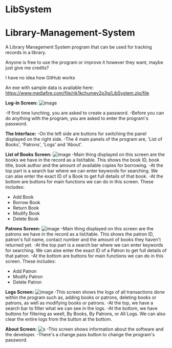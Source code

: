 # LibSystem
# Library-Management-System
A Library Management System program that can be used for tracking records in a library.

Anyone is free to use the program or improve it however they want, maybe just give me credits?

I have no idea how GitHub works

An exe with sample data is available here:
https://www.mediafire.com/file/rik1kchumey2p3g/LibSystem.zip/file

**Log-In Screen:**
![image](https://user-images.githubusercontent.com/93169758/139810422-570be973-d610-411f-883b-8d429a8f7403.png)

-If first time lunching, you are asked to create a password.
-Before you can do anything with the program, you are asked to enter the program's password.

**The Interface:**
-On the left side are buttons for switching the panel displayed on the right side.
-The 4 main panels of the program are, 'List of Books', 'Patrons', 'Logs' and 'About'.

**List of Books Screen:**
![image](https://user-images.githubusercontent.com/93169758/139810548-4ad12eb3-0eff-4567-a9bc-f8633493ab7f.png)
-Main thing displayed on this screen are the books we have in the record as a list/table. This shows
the book ID, book title, book author and the amount of available copies for borrowing.
-At the top part is a search bar where we can enter keywords for searching. We can alse enter the
exact ID of a Book to get full details of that book.
-At the bottom are buttons for main functions we can do in this screen. These includes:
  - Add Book
  - Borrow Book
  - Return Book
  - Modify Book
  - Delete Book

**Patrons Screen:**
![image](https://user-images.githubusercontent.com/93169758/139811605-28f6a651-7867-4c71-a58c-48daa5ae23cc.png)
-Main thing displayed on this screen are the patrons we have in the record as a list/table. This shows
the patron ID, patron's full name, contact number and the amount of books they haven't returned yet.
-At the top part is a search bar where we can enter keywords for searching. We can alse enter the
exact ID of a Patron to get full details of that patron.
-At the bottom are buttons for main functions we can do in this screen. These includes:
  - Add Patron
  - Modify Patron
  - Delete Patron

**Logs Screen:**
![image](https://user-images.githubusercontent.com/93169758/139812105-2c1a4959-d785-4649-90c9-8cf6442f0c64.png)
-This screen shows the logs of all transactions done within the program such as, adding books or patrons, deleting
books or patrons, as well as modifying books or patrons.
-At the top, we have a search bar to filter what we can see in the logs.
-At the bottom, we have buttons for filtering as weell, By Books, By Patrons, or All Logs. We can also clear the
entire logs from the button at the bottom.

**About Screen:**
![s](https://user-images.githubusercontent.com/93169758/139813514-fc29c0cc-af91-4168-b5b3-ec6d8bdbcdfc.PNG)
-This screen shows information about the software and the developer.
-There's a change pass button to change the program's password.


